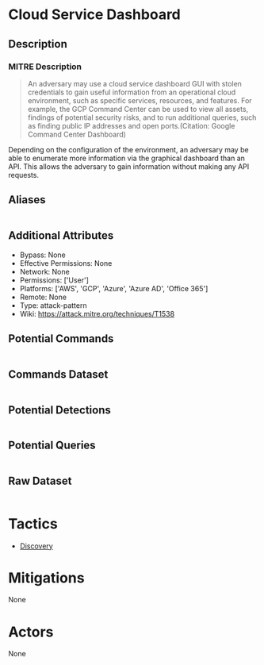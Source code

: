 
# Cloud Service Dashboard

## Description

### MITRE Description

> An adversary may use a cloud service dashboard GUI with stolen credentials to gain useful information from an operational cloud environment, such as specific services, resources, and features. For example, the GCP Command Center can be used to view all assets, findings of potential security risks, and to run additional queries, such as finding public IP addresses and open ports.(Citation: Google Command Center Dashboard)

Depending on the configuration of the environment, an adversary may be able to enumerate more information via the graphical dashboard than an API. This allows the adversary to gain information without making any API requests.

## Aliases

```

```

## Additional Attributes

* Bypass: None
* Effective Permissions: None
* Network: None
* Permissions: ['User']
* Platforms: ['AWS', 'GCP', 'Azure', 'Azure AD', 'Office 365']
* Remote: None
* Type: attack-pattern
* Wiki: https://attack.mitre.org/techniques/T1538

## Potential Commands

```

```

## Commands Dataset

```

```

## Potential Detections

```json

```

## Potential Queries

```json

```

## Raw Dataset

```json

```

# Tactics


* [Discovery](../tactics/Discovery.md)


# Mitigations

None

# Actors

None

